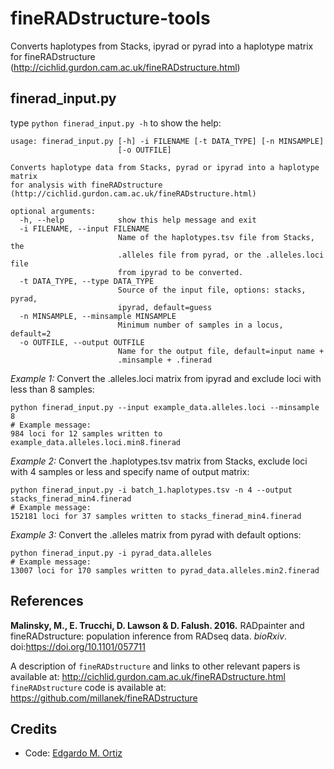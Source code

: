 # fineRADstructure-tools
Converts haplotypes from Stacks, ipyrad or pyrad into a haplotype matrix for fineRADstructure (http://cichlid.gurdon.cam.ac.uk/fineRADstructure.html)

## finerad_input.py
type `python finerad_input.py -h` to show the help:
```
usage: finerad_input.py [-h] -i FILENAME [-t DATA_TYPE] [-n MINSAMPLE]
                        [-o OUTFILE]

Converts haplotype data from Stacks, pyrad or ipyrad into a haplotype matrix
for analysis with fineRADstructure
(http://cichlid.gurdon.cam.ac.uk/fineRADstructure.html)

optional arguments:
  -h, --help            show this help message and exit
  -i FILENAME, --input FILENAME
                        Name of the haplotypes.tsv file from Stacks, the
                        .alleles file from pyrad, or the .alleles.loci file
                        from ipyrad to be converted.
  -t DATA_TYPE, --type DATA_TYPE
                        Source of the input file, options: stacks, pyrad,
                        ipyrad, default=guess
  -n MINSAMPLE, --minsample MINSAMPLE
                        Minimum number of samples in a locus, default=2
  -o OUTFILE, --output OUTFILE
                        Name for the output file, default=input name +
                        .minsample + .finerad
```

_Example 1:_ Convert the .alleles.loci matrix from ipyrad and exclude loci with less than 8 samples:
```
python finerad_input.py --input example_data.alleles.loci --minsample 8
# Example message:
984 loci for 12 samples written to example_data.alleles.loci.min8.finerad
```

_Example 2:_ Convert the .haplotypes.tsv matrix from Stacks, exclude loci with 4 samples or less and specify name of output matrix:
```
python finerad_input.py -i batch_1.haplotypes.tsv -n 4 --output stacks_finerad_min4.finerad
# Example message:
152181 loci for 37 samples written to stacks_finerad_min4.finerad
```

_Example 3:_ Convert the .alleles matrix from pyrad with default options:
```
python finerad_input.py -i pyrad_data.alleles
# Example message:
13007 loci for 170 samples written to pyrad_data.alleles.min2.finerad
```

## References
**Malinsky, M., E. Trucchi, D. Lawson & D. Falush. 2016.** RADpainter and fineRADstructure: population inference from RADseq data. _bioRxiv_. doi:https://doi.org/10.1101/057711

A description of `fineRADstructure` and links to other relevant papers is available at: http://cichlid.gurdon.cam.ac.uk/fineRADstructure.html
`fineRADstructure` code is available at: https://github.com/millanek/fineRADstructure

## Credits
- Code: [Edgardo M. Ortiz](mailto:e.ortiz.v@gmail.com)


